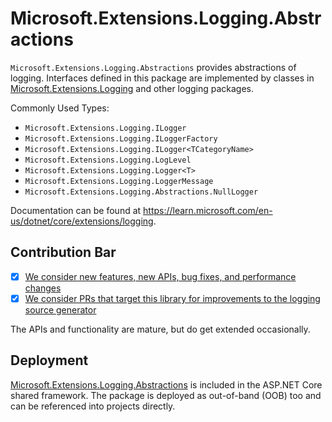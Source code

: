 # Microsoft.Extensions.Logging.Abstractions

`Microsoft.Extensions.Logging.Abstractions` provides abstractions of logging. Interfaces defined in this package are implemented by classes in [Microsoft.Extensions.Logging](https://www.nuget.org/packages/Microsoft.Extensions.Logging/) and other logging packages.

Commonly Used Types:
- `Microsoft.Extensions.Logging.ILogger`
- `Microsoft.Extensions.Logging.ILoggerFactory`
- `Microsoft.Extensions.Logging.ILogger<TCategoryName>`
- `Microsoft.Extensions.Logging.LogLevel`
- `Microsoft.Extensions.Logging.Logger<T>`
- `Microsoft.Extensions.Logging.LoggerMessage`
- `Microsoft.Extensions.Logging.Abstractions.NullLogger`

Documentation can be found at https://learn.microsoft.com/en-us/dotnet/core/extensions/logging.

## Contribution Bar
- [x] [We consider new features, new APIs, bug fixes, and performance changes](../../libraries/README.md#primary-bar)
- [x] [We consider PRs that target this library for improvements to the logging source generator](../../libraries/README.md#secondary-bars)

The APIs and functionality are mature, but do get extended occasionally.

## Deployment
[Microsoft.Extensions.Logging.Abstractions](https://www.nuget.org/packages/Microsoft.Extensions.Logging.Abstractions) is included in the ASP.NET Core shared framework. The package is deployed as out-of-band (OOB) too and can be referenced into projects directly.